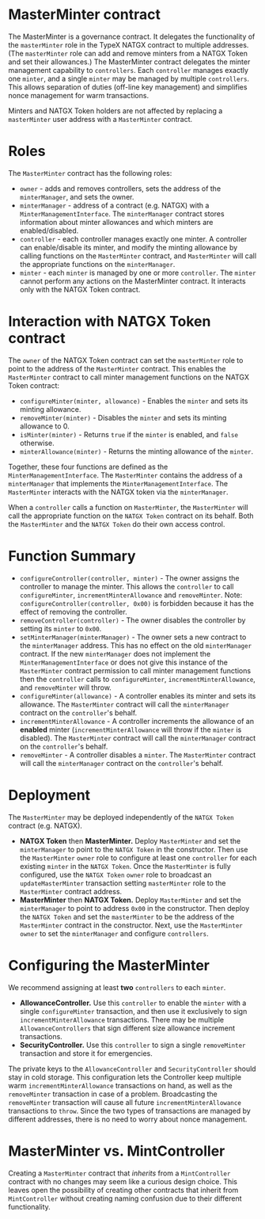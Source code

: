 # MasterMinter contract

The MasterMinter is a governance contract. It delegates the functionality of the
`masterMinter` role in the TypeX NATGX contract to multiple addresses. (The
`masterMinter` role can add and remove minters from a NATGX Token and set their
allowances.) The MasterMinter contract delegates the minter management
capability to `controllers`. Each `controller` manages exactly one `minter`, and
a single `minter` may be managed by multiple `controllers`. This allows
separation of duties (off-line key management) and simplifies nonce management
for warm transactions.

Minters and NATGX Token holders are not affected by replacing a `masterMinter`
user address with a `MasterMinter` contract.

# Roles

The `MasterMinter` contract has the following roles:

- `owner` - adds and removes controllers, sets the address of the
  `minterManager`, and sets the owner.
- `minterManager` - address of a contract (e.g. NATGX) with a
  `MinterManagementInterface`. The `minterManager` contract stores information
  about minter allowances and which minters are enabled/disabled.
- `controller` - each controller manages exactly one minter. A controller can
  enable/disable its minter, and modify the minting allowance by calling
  functions on the `MasterMinter` contract, and `MasterMinter` will call the
  appropriate functions on the `minterManager`.
- `minter` - each `minter` is managed by one or more `controller`. The `minter`
  cannot perform any actions on the MasterMinter contract. It interacts only
  with the NATGX Token contract.

# Interaction with NATGX Token contract

The `owner` of the NATGX Token contract can set the `masterMinter` role to point
to the address of the `MasterMinter` contract. This enables the `MasterMinter`
contract to call minter management functions on the NATGX Token contract:

- `configureMinter(minter, allowance)` - Enables the `minter` and sets its
  minting allowance.
- `removeMinter(minter)` - Disables the `minter` and sets its minting allowance
  to 0.
- `isMinter(minter)` - Returns `true` if the `minter` is enabled, and `false`
  otherwise.
- `minterAllowance(minter)` - Returns the minting allowance of the `minter`.

Together, these four functions are defined as the `MinterManagementInterface`.
The `MasterMinter` contains the address of a `minterManager` that implements the
`MinterManagementInterface`. The `MasterMinter` interacts with the NATGX token
via the `minterManager`.

When a `controller` calls a function on `MasterMinter`, the `MasterMinter` will
call the appropriate function on the `NATGX Token` contract on its behalf. Both
the `MasterMinter` and the `NATGX Token` do their own access control.

# Function Summary

- `configureController(controller, minter)` - The owner assigns the controller
  to manage the minter. This allows the `controller` to call `configureMinter`,
  `incrementMinterAllowance` and `removeMinter`. Note:
  `configureController(controller, 0x00)` is forbidden because it has the effect
  of removing the controller.
- `removeController(controller)` - The owner disables the controller by setting
  its `minter` to `0x00`.
- `setMinterManager(minterManager)` - The owner sets a new contract to the
  `minterManager` address. This has no effect on the old `minterManager`
  contract. If the new `minterManager` does not implement the
  `MinterManagementInterface` or does not give this instance of the
  `MasterMinter` contract permission to call minter management functions then
  the `controller` calls to `configureMinter`, `incrementMinterAllowance`, and
  `removeMinter` will throw.
- `configureMinter(allowance)` - A controller enables its minter and sets its
  allowance. The `MasterMinter` contract will call the `minterManager` contract
  on the `controller`'s behalf.
- `incrementMinterAllowance` - A controller increments the allowance of an
  <b>enabled</b> minter (`incrementMinterAllowance` will throw if the `minter`
  is disabled). The `MasterMinter` contract will call the `minterManager`
  contract on the `controller`'s behalf.
- `removeMinter` - A controller disables a `minter`. The `MasterMinter` contract
  will call the `minterManager` contract on the `controller`'s behalf.

# Deployment

The `MasterMinter` may be deployed independently of the `NATGX Token` contract
(e.g. NATGX).

- <b>NATGX Token</b> then <b>MasterMinter.</b> Deploy `MasterMinter` and set the
  `minterManager` to point to the `NATGX Token` in the constructor. Then use the
  `MasterMinter` `owner` role to configure at least one `controller` for each
  existing `minter` in the `NATGX Token`. Once the `MasterMinter` is fully
  configured, use the `NATGX Token` `owner` role to broadcast an
  `updateMasterMinter` transaction setting `masterMinter` role to the
  `MasterMinter` contract address.
- <b>MasterMinter</b> then <b>NATGX Token.</b> Deploy `MasterMinter` and set the
  `minterManager` to point to address `0x00` in the constructor. Then deploy the
  `NATGX Token` and set the `masterMinter` to be the address of the `MasterMinter`
  contract in the constructor. Next, use the `MasterMinter` `owner` to set the
  `minterManager` and configure `controllers`.

# Configuring the MasterMinter

We recommend assigning at least <b>two</b> `controllers` to each `minter`.

- <b>AllowanceController.</b> Use this `controller` to enable the `minter` with
  a single `configureMinter` transaction, and then use it exclusively to sign
  `incrementMinterAllowance` transactions. There may be multiple
  `AllowanceControllers` that sign different size allowance increment
  transactions.
- <b>SecurityController.</b> Use this `controller` to sign a single
  `removeMinter` transaction and store it for emergencies.

The private keys to the `AllowanceController` and `SecurityController` should
stay in cold storage. This configuration lets the Controller keep multiple warm
`incrementMinterAllowance` transactions on hand, as well as the `removeMinter`
transaction in case of a problem. Broadcasting the `removeMinter` transaction
will cause all future `incrementMinterAllowance` transactions to `throw`. Since
the two types of transactions are managed by different addresses, there is no
need to worry about nonce management.

# MasterMinter vs. MintController

Creating a `MasterMinter` contract that _inherits_ from a `MintController`
contract with no changes may seem like a curious design choice. This leaves open
the possibility of creating other contracts that inherit from `MintController`
without creating naming confusion due to their different functionality.
